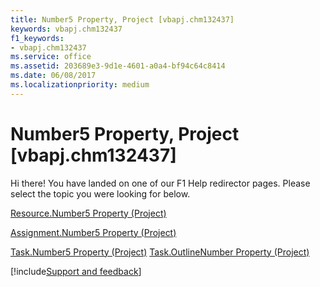 ```yaml
---
title: Number5 Property, Project [vbapj.chm132437]
keywords: vbapj.chm132437
f1_keywords:
- vbapj.chm132437
ms.service: office
ms.assetid: 203689e3-9d1e-4601-a0a4-bf94c64c8414
ms.date: 06/08/2017
ms.localizationpriority: medium
---
```



# Number5 Property, Project [vbapj.chm132437]

Hi there! You have landed on one of our F1 Help redirector pages. Please select the topic you were looking for below.

[Resource.Number5 Property (Project)](https://msdn.microsoft.com/library/681e6417-3015-982c-314b-25b9cccc2983%28Office.15%29.aspx)

[Assignment.Number5 Property (Project)](https://msdn.microsoft.com/library/7c3595ad-caa9-2bce-6d31-8f7e114d4445%28Office.15%29.aspx)

[Task.Number5 Property (Project)](https://msdn.microsoft.com/library/da7d7c45-b202-8e2c-af6a-c1bf0b1c605e%28Office.15%29.aspx)
[Task.OutlineNumber Property (Project)](https://msdn.microsoft.com/library/68c0a85b-99e2-7624-705b-c67e8ad96fc7%28Office.15%29.aspx)

[!include[Support and feedback](~/includes/feedback-boilerplate.md)]